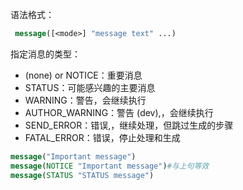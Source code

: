 语法格式：
```cmake
 message([<mode>] "message text" ...)
```

指定消息的类型：

+ (none) or NOTICE：重要消息
+ STATUS：可能感兴趣的主要消息
+ WARNING：警告，会继续执行
+ AUTHOR_WARNING：警告 (dev),，会继续执行
+ SEND_ERROR：错误,，继续处理，但跳过生成的步骤
+ FATAL_ERROR：错误，停止处理和生成

```cmake
message("Important message")
message(NOTICE "Important message")#与上句等效
message(STATUS "STATUS message")
```


